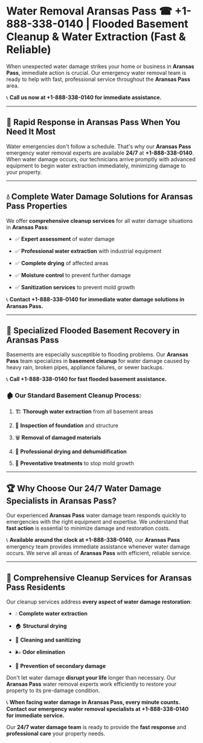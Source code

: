 # Water Removal Aransas Pass ☎ +1-888-338-0140 | Flooded Basement Cleanup & Water Extraction (Fast & Reliable)

When unexpected water damage strikes your home or business in **Aransas Pass**, immediate action is crucial. Our emergency water removal team is ready to help with fast, professional service throughout the **Aransas Pass** area. 

📞 **Call us now at +1-888-338-0140 for immediate assistance.**
---
## 🚀 Rapid Response in Aransas Pass When You Need It Most
Water emergencies don't follow a schedule. That's why our **Aransas Pass** emergency water removal experts are available **24/7** at **+1-888-338-0140**. When water damage occurs, our technicians arrive promptly with advanced equipment to begin water extraction immediately, minimizing damage to your property.
---
## 💧 Complete Water Damage Solutions for Aransas Pass Properties
We offer **comprehensive cleanup services** for all water damage situations in **Aransas Pass**:
- ✅ **Expert assessment** of water damage  
- ✅ **Professional water extraction** with industrial equipment  
- ✅ **Complete drying** of affected areas  
- ✅ **Moisture control** to prevent further damage  
- ✅ **Sanitization services** to prevent mold growth  
📞 **Contact +1-888-338-0140 for immediate water damage solutions in Aransas Pass.**
---
## 🌊 Specialized Flooded Basement Recovery in Aransas Pass
Basements are especially susceptible to flooding problems. Our **Aransas Pass** team specializes in **basement cleanup** for water damage caused by heavy rain, broken pipes, appliance failures, or sewer backups. 
📞 **Call +1-888-338-0140 for fast flooded basement assistance.**
### 🏚️ Our Standard Basement Cleanup Process:
1. 🏗️ **Thorough water extraction** from all basement areas  
2. 🔎 **Inspection of foundation** and structure  
3. 🗑️ **Removal of damaged materials**  
4. 💨 **Professional drying and dehumidification**  
5. 🚫 **Preventative treatments** to stop mold growth  
---
## 🏆 Why Choose Our 24/7 Water Damage Specialists in Aransas Pass?
Our experienced **Aransas Pass** water damage team responds quickly to emergencies with the right equipment and expertise. We understand that **fast action** is essential to minimize damage and restoration costs.
📞 **Available around the clock at +1-888-338-0140**, our **Aransas Pass** emergency team provides immediate assistance whenever water damage occurs. We serve all areas of **Aransas Pass** with efficient, reliable service.
---
## 🧹 Comprehensive Cleanup Services for Aransas Pass Residents
Our cleanup services address **every aspect of water damage restoration**:
- 💧 **Complete water extraction**  
- 🏠 **Structural drying**  
- 🧼 **Cleaning and sanitizing**  
- 🌬️ **Odor elimination**  
- 🚫 **Prevention of secondary damage**  
Don't let water damage **disrupt your life** longer than necessary. Our **Aransas Pass** water removal experts work efficiently to restore your property to its pre-damage condition.
📞 **When facing water damage in Aransas Pass, every minute counts. Contact our emergency water removal specialists at +1-888-338-0140 for immediate service.**
Our **24/7 water damage team** is ready to provide the **fast response** and **professional care** your property needs.
